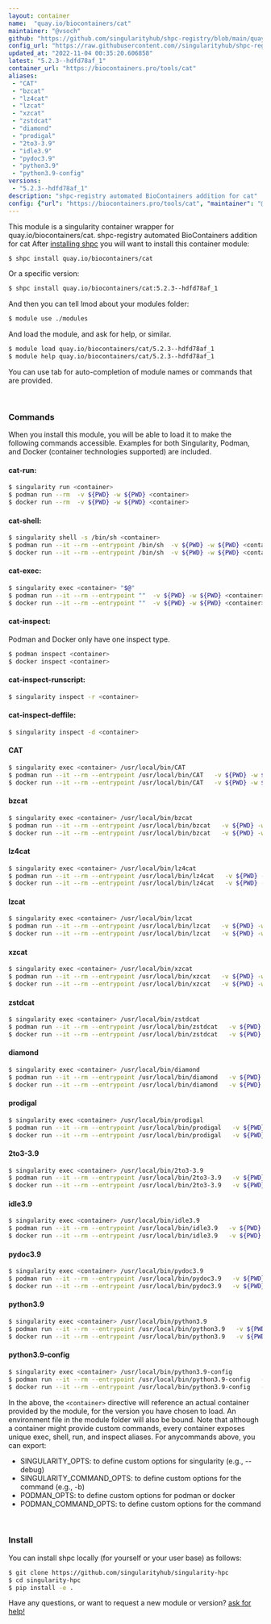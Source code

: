 ```yaml
---
layout: container
name:  "quay.io/biocontainers/cat"
maintainer: "@vsoch"
github: "https://github.com/singularityhub/shpc-registry/blob/main/quay.io/biocontainers/cat/container.yaml"
config_url: "https://raw.githubusercontent.com//singularityhub/shpc-registry/main/quay.io/biocontainers/cat/container.yaml"
updated_at: "2022-11-04 00:35:20.606858"
latest: "5.2.3--hdfd78af_1"
container_url: "https://biocontainers.pro/tools/cat"
aliases:
 - "CAT"
 - "bzcat"
 - "lz4cat"
 - "lzcat"
 - "xzcat"
 - "zstdcat"
 - "diamond"
 - "prodigal"
 - "2to3-3.9"
 - "idle3.9"
 - "pydoc3.9"
 - "python3.9"
 - "python3.9-config"
versions:
 - "5.2.3--hdfd78af_1"
description: "shpc-registry automated BioContainers addition for cat"
config: {"url": "https://biocontainers.pro/tools/cat", "maintainer": "@vsoch", "description": "shpc-registry automated BioContainers addition for cat", "latest": {"5.2.3--hdfd78af_1": "sha256:b3992ecb211f6d2ab5d87cb6d19941ce9e5040fbb9551d0afe46d5e54c4cd971"}, "tags": {"5.2.3--hdfd78af_1": "sha256:b3992ecb211f6d2ab5d87cb6d19941ce9e5040fbb9551d0afe46d5e54c4cd971"}, "docker": "quay.io/biocontainers/cat", "aliases": {"CAT": "/usr/local/bin/CAT", "bzcat": "/usr/local/bin/bzcat", "lz4cat": "/usr/local/bin/lz4cat", "lzcat": "/usr/local/bin/lzcat", "xzcat": "/usr/local/bin/xzcat", "zstdcat": "/usr/local/bin/zstdcat", "diamond": "/usr/local/bin/diamond", "prodigal": "/usr/local/bin/prodigal", "2to3-3.9": "/usr/local/bin/2to3-3.9", "idle3.9": "/usr/local/bin/idle3.9", "pydoc3.9": "/usr/local/bin/pydoc3.9", "python3.9": "/usr/local/bin/python3.9", "python3.9-config": "/usr/local/bin/python3.9-config"}}
---
```


This module is a singularity container wrapper for quay.io/biocontainers/cat.
shpc-registry automated BioContainers addition for cat
After [installing shpc](#install) you will want to install this container module:


```bash
$ shpc install quay.io/biocontainers/cat
```

Or a specific version:

```bash
$ shpc install quay.io/biocontainers/cat:5.2.3--hdfd78af_1
```

And then you can tell lmod about your modules folder:

```bash
$ module use ./modules
```

And load the module, and ask for help, or similar.

```bash
$ module load quay.io/biocontainers/cat/5.2.3--hdfd78af_1
$ module help quay.io/biocontainers/cat/5.2.3--hdfd78af_1
```

You can use tab for auto-completion of module names or commands that are provided.

<br>

### Commands

When you install this module, you will be able to load it to make the following commands accessible.
Examples for both Singularity, Podman, and Docker (container technologies supported) are included.

#### cat-run:

```bash
$ singularity run <container>
$ podman run --rm  -v ${PWD} -w ${PWD} <container>
$ docker run --rm  -v ${PWD} -w ${PWD} <container>
```

#### cat-shell:

```bash
$ singularity shell -s /bin/sh <container>
$ podman run --it --rm --entrypoint /bin/sh  -v ${PWD} -w ${PWD} <container>
$ docker run --it --rm --entrypoint /bin/sh  -v ${PWD} -w ${PWD} <container>
```

#### cat-exec:

```bash
$ singularity exec <container> "$@"
$ podman run --it --rm --entrypoint ""  -v ${PWD} -w ${PWD} <container> "$@"
$ docker run --it --rm --entrypoint ""  -v ${PWD} -w ${PWD} <container> "$@"
```

#### cat-inspect:

Podman and Docker only have one inspect type.

```bash
$ podman inspect <container>
$ docker inspect <container>
```

#### cat-inspect-runscript:

```bash
$ singularity inspect -r <container>
```

#### cat-inspect-deffile:

```bash
$ singularity inspect -d <container>
```


#### CAT

```bash
$ singularity exec <container> /usr/local/bin/CAT
$ podman run --it --rm --entrypoint /usr/local/bin/CAT   -v ${PWD} -w ${PWD} <container> -c " $@"
$ docker run --it --rm --entrypoint /usr/local/bin/CAT   -v ${PWD} -w ${PWD} <container> -c " $@"
```


#### bzcat

```bash
$ singularity exec <container> /usr/local/bin/bzcat
$ podman run --it --rm --entrypoint /usr/local/bin/bzcat   -v ${PWD} -w ${PWD} <container> -c " $@"
$ docker run --it --rm --entrypoint /usr/local/bin/bzcat   -v ${PWD} -w ${PWD} <container> -c " $@"
```


#### lz4cat

```bash
$ singularity exec <container> /usr/local/bin/lz4cat
$ podman run --it --rm --entrypoint /usr/local/bin/lz4cat   -v ${PWD} -w ${PWD} <container> -c " $@"
$ docker run --it --rm --entrypoint /usr/local/bin/lz4cat   -v ${PWD} -w ${PWD} <container> -c " $@"
```


#### lzcat

```bash
$ singularity exec <container> /usr/local/bin/lzcat
$ podman run --it --rm --entrypoint /usr/local/bin/lzcat   -v ${PWD} -w ${PWD} <container> -c " $@"
$ docker run --it --rm --entrypoint /usr/local/bin/lzcat   -v ${PWD} -w ${PWD} <container> -c " $@"
```


#### xzcat

```bash
$ singularity exec <container> /usr/local/bin/xzcat
$ podman run --it --rm --entrypoint /usr/local/bin/xzcat   -v ${PWD} -w ${PWD} <container> -c " $@"
$ docker run --it --rm --entrypoint /usr/local/bin/xzcat   -v ${PWD} -w ${PWD} <container> -c " $@"
```


#### zstdcat

```bash
$ singularity exec <container> /usr/local/bin/zstdcat
$ podman run --it --rm --entrypoint /usr/local/bin/zstdcat   -v ${PWD} -w ${PWD} <container> -c " $@"
$ docker run --it --rm --entrypoint /usr/local/bin/zstdcat   -v ${PWD} -w ${PWD} <container> -c " $@"
```


#### diamond

```bash
$ singularity exec <container> /usr/local/bin/diamond
$ podman run --it --rm --entrypoint /usr/local/bin/diamond   -v ${PWD} -w ${PWD} <container> -c " $@"
$ docker run --it --rm --entrypoint /usr/local/bin/diamond   -v ${PWD} -w ${PWD} <container> -c " $@"
```


#### prodigal

```bash
$ singularity exec <container> /usr/local/bin/prodigal
$ podman run --it --rm --entrypoint /usr/local/bin/prodigal   -v ${PWD} -w ${PWD} <container> -c " $@"
$ docker run --it --rm --entrypoint /usr/local/bin/prodigal   -v ${PWD} -w ${PWD} <container> -c " $@"
```


#### 2to3-3.9

```bash
$ singularity exec <container> /usr/local/bin/2to3-3.9
$ podman run --it --rm --entrypoint /usr/local/bin/2to3-3.9   -v ${PWD} -w ${PWD} <container> -c " $@"
$ docker run --it --rm --entrypoint /usr/local/bin/2to3-3.9   -v ${PWD} -w ${PWD} <container> -c " $@"
```


#### idle3.9

```bash
$ singularity exec <container> /usr/local/bin/idle3.9
$ podman run --it --rm --entrypoint /usr/local/bin/idle3.9   -v ${PWD} -w ${PWD} <container> -c " $@"
$ docker run --it --rm --entrypoint /usr/local/bin/idle3.9   -v ${PWD} -w ${PWD} <container> -c " $@"
```


#### pydoc3.9

```bash
$ singularity exec <container> /usr/local/bin/pydoc3.9
$ podman run --it --rm --entrypoint /usr/local/bin/pydoc3.9   -v ${PWD} -w ${PWD} <container> -c " $@"
$ docker run --it --rm --entrypoint /usr/local/bin/pydoc3.9   -v ${PWD} -w ${PWD} <container> -c " $@"
```


#### python3.9

```bash
$ singularity exec <container> /usr/local/bin/python3.9
$ podman run --it --rm --entrypoint /usr/local/bin/python3.9   -v ${PWD} -w ${PWD} <container> -c " $@"
$ docker run --it --rm --entrypoint /usr/local/bin/python3.9   -v ${PWD} -w ${PWD} <container> -c " $@"
```


#### python3.9-config

```bash
$ singularity exec <container> /usr/local/bin/python3.9-config
$ podman run --it --rm --entrypoint /usr/local/bin/python3.9-config   -v ${PWD} -w ${PWD} <container> -c " $@"
$ docker run --it --rm --entrypoint /usr/local/bin/python3.9-config   -v ${PWD} -w ${PWD} <container> -c " $@"
```



In the above, the `<container>` directive will reference an actual container provided
by the module, for the version you have chosen to load. An environment file in the
module folder will also be bound. Note that although a container
might provide custom commands, every container exposes unique exec, shell, run, and
inspect aliases. For anycommands above, you can export:

 - SINGULARITY_OPTS: to define custom options for singularity (e.g., --debug)
 - SINGULARITY_COMMAND_OPTS: to define custom options for the command (e.g., -b)
 - PODMAN_OPTS: to define custom options for podman or docker
 - PODMAN_COMMAND_OPTS: to define custom options for the command

<br>

### Install

You can install shpc locally (for yourself or your user base) as follows:

```bash
$ git clone https://github.com/singularityhub/singularity-hpc
$ cd singularity-hpc
$ pip install -e .
```

Have any questions, or want to request a new module or version? [ask for help!](https://github.com/singularityhub/singularity-hpc/issues)